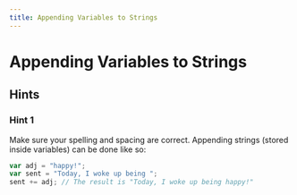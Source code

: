 ```yaml
---
title: Appending Variables to Strings
---
```

# Appending Variables to Strings

## Hints

### Hint 1
Make sure your spelling and spacing are correct. Appending strings (stored inside variables) can be done like so:
```js
var adj = "happy!";
var sent = "Today, I woke up being ";
sent += adj; // The result is "Today, I woke up being happy!"
```